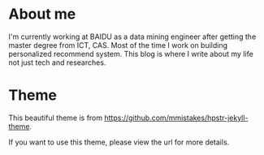 # About me
I'm currently working at BAIDU as a data mining engineer after getting the master degree from ICT, CAS. Most of the time I work on building personalized recommend system. This blog is where I write about my life not just tech and researches.

# Theme
This beautiful theme is from https://github.com/mmistakes/hpstr-jekyll-theme.

If you want to use this theme, please view the url for more details.
